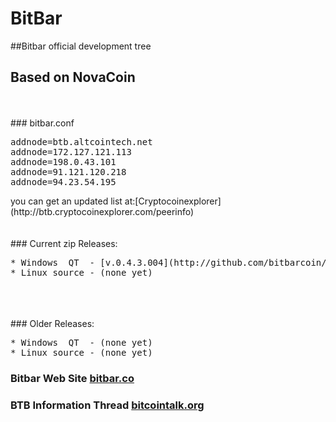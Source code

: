 #  BitBar
##Bitbar official development tree
<br>
##  Based on NovaCoin
<br>
<br>
###  bitbar.conf
<pre>
addnode=btb.altcointech.net
addnode=172.127.121.113
addnode=198.0.43.101
addnode=91.121.120.218
addnode=94.23.54.195
</pre>
you can get an updated list at:[Cryptocoinexplorer](http://btb.cryptocoinexplorer.com/peerinfo)
<br>
<br>
<br>
### Current zip Releases:
<pre>
* Windows  QT  - [v.0.4.3.004](http://github.com/bitbarcoin/bitbar/Archive/bitbar-qt_v0_4_3_004.zip) 
* Linux source - (none yet)
</pre>
<br>
<br>
<br>
### Older Releases:
<pre>
* Windows  QT  - (none yet) 
* Linux source - (none yet)
</pre>


###  Bitbar Web Site [bitbar.co](http://bitbar.co/)
###  BTB Information Thread [bitcointalk.org](https://bitcointalk.org/index.php?topic=196125.0)